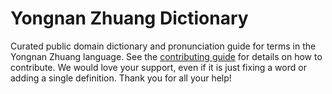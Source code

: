 
# Yongnan Zhuang Dictionary

Curated public domain dictionary and pronunciation guide for terms in the Yongnan Zhuang language. See the [contributing guide](https://github.com/drumworkteam/term/blob/make/.github/contributing.md) for details on how to contribute. We would love your support, even if it is just fixing a word or adding a single definition. Thank you for all your help!